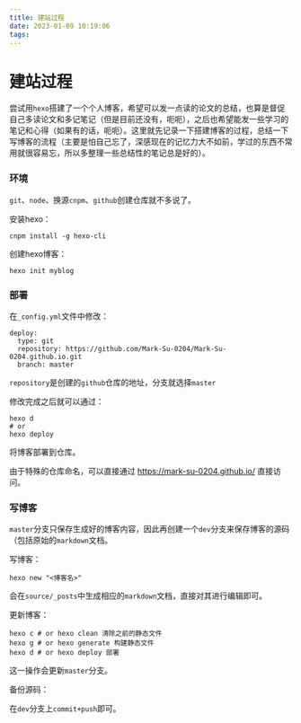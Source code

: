 ```yaml
---
title: 建站过程
date: 2023-01-09 10:19:06
tags:
---
```

# 建站过程

尝试用`hexo`搭建了一个个人博客，希望可以发一点读的论文的总结，也算是督促自己多读论文和多记笔记（但是目前还没有，呃呃），之后也希望能发一些学习的笔记和心得（如果有的话，呃呃）。这里就先记录一下搭建博客的过程，总结一下写博客的流程（主要是怕自己忘了，深感现在的记忆力大不如前，学过的东西不常用就很容易忘，所以多整理一些总结性的笔记总是好的）。

### 环境

`git`、`node`、换源`cnpm`、`github`创建仓库就不多说了。

安装hexo：

```shell
cnpm install -g hexo-cli
```

创建hexo博客：

```
hexo init myblog
```

### 部署

在`_config.yml`文件中修改：

```
deploy:
  type: git
  repository: https://github.com/Mark-Su-0204/Mark-Su-0204.github.io.git
  branch: master
```

`repository`是创建的`github`仓库的地址，分支就选择`master`

修改完成之后就可以通过：

```shell
hexo d
# or
hexo deploy
```

将博客部署到仓库。

由于特殊的仓库命名，可以直接通过 https://mark-su-0204.github.io/ 直接访问。

### 写博客

`master`分支只保存生成好的博客内容，因此再创建一个`dev`分支来保存博客的源码（包括原始的`markdown`文档。

写博客：

```
hexo new "<博客名>"
```

会在`source/_posts`中生成相应的`markdown`文档，直接对其进行编辑即可。

更新博客：

```shell
hexo c # or hexo clean 清除之前的静态文件
hexo g # or hexo generate 构建静态文件
hexo d # or hexo deploy 部署
```

这一操作会更新`master`分支。

备份源码：

在`dev`分支上`commit+push`即可。
